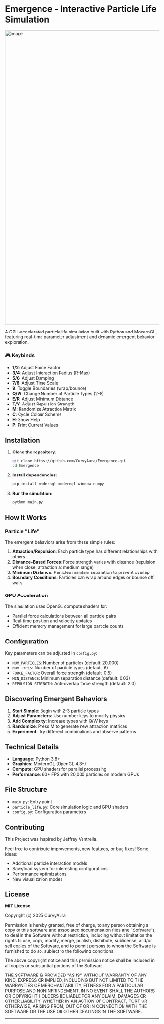 # Emergence - Interactive Particle Life Simulation

<img width="1647" height="962" alt="image" src="https://github.com/user-attachments/assets/662bbb0d-f854-459d-afbe-cdf81c16d347" />

A GPU-accelerated particle life simulation built with Python and ModernGL, featuring real-time parameter adjustment and dynamic emergent behavior exploration.

### 🎮 Keybinds
- **1/2**: Adjust Force Factor
- **3/4**: Adjust Interaction Radius (R-Max)
- **5/6**: Adjust Damping
- **7/8**: Adjust Time Scale
- **9**: Toggle Boundaries (wrap/bounce)
- **Q/W**: Change Number of Particle Types (2-8)
- **E/R**: Adjust Minimum Distance
- **T/Y**: Adjust Repulsion Strength
- **M**: Randomize Attraction Matrix
- **C**: Cycle Colour Scheme
- **H**: Show Help
- **P**: Print Current Values

## Installation

1. **Clone the repository:**
   ```bash
   git clone https://github.com/CurvyAura/Emergence.git
   cd Emergence
   ```

2. **Install dependencies:**
   ```bash
   pip install moderngl moderngl-window numpy
   ```

3. **Run the simulation:**
   ```bash
   python main.py
   ```

## How It Works

### Particle "Life"
The emergent behaviors arise from these simple rules:

1. **Attraction/Repulsion**: Each particle type has different relationships with others
2. **Distance-Based Forces**: Force strength varies with distance (repulsion when close, attraction at medium range)
3. **Minimum Distance**: Particles maintain separation to prevent overlap
4. **Boundary Conditions**: Particles can wrap around edges or bounce off walls

### GPU Acceleration
The simulation uses OpenGL compute shaders for:
- Parallel force calculations between all particle pairs
- Real-time position and velocity updates
- Efficient memory management for large particle counts

## Configuration

Key parameters can be adjusted in `config.py`:
- `NUM_PARTICLES`: Number of particles (default: 20,000)
- `NUM_TYPES`: Number of particle types (default: 6)
- `FORCE_FACTOR`: Overall force strength (default: 0.5)
- `MIN_DISTANCE`: Minimum separation distance (default: 0.03)
- `REPULSION_STRENGTH`: Anti-overlap force strength (default: 2.0)

## Discovering Emergent Behaviors

1. **Start Simple**: Begin with 2-3 particle types
2. **Adjust Parameters**: Use number keys to modify physics
3. **Add Complexity**: Increase types with Q/W keys
4. **Randomize**: Press M to generate new attraction matrices
5. **Experiment**: Try different combinations and observe patterns

## Technical Details

- **Language**: Python 3.8+
- **Graphics**: ModernGL (OpenGL 4.3+)
- **Compute**: GPU shaders for parallel processing
- **Performance**: 60+ FPS with 20,000 particles on modern GPUs

## File Structure

- `main.py`: Entry point
- `particle_life.py`: Core simulation logic and GPU shaders
- `config.py`: Configuration parameters

## Contributing

This Project was inspired by Jeffrey Ventrella.

Feel free to contribute improvements, new features, or bug fixes! Some ideas:
- Additional particle interaction models
- Save/load system for interesting configurations
- Performance optimizations
- New visualization modes

## License

**MIT License**

Copyright (c) 2025 CurvyAura

Permission is hereby granted, free of charge, to any person obtaining a copy of this software and associated documentation files (the "Software"), to deal in the Software without restriction, including without limitation the rights to use, copy, modify, merge, publish, distribute, sublicense, and/or sell copies of the Software, and to permit persons to whom the Software is furnished to do so, subject to the following conditions:

The above copyright notice and this permission notice shall be included in all copies or substantial portions of the Software.

THE SOFTWARE IS PROVIDED "AS IS", WITHOUT WARRANTY OF ANY KIND, EXPRESS OR IMPLIED, INCLUDING BUT NOT LIMITED TO THE WARRANTIES OF MERCHANTABILITY, FITNESS FOR A PARTICULAR PURPOSE AND NONINFRINGEMENT. IN NO EVENT SHALL THE AUTHORS OR COPYRIGHT HOLDERS BE LIABLE FOR ANY CLAIM, DAMAGES OR OTHER LIABILITY, WHETHER IN AN ACTION OF CONTRACT, TORT OR OTHERWISE, ARISING FROM, OUT OF OR IN CONNECTION WITH THE SOFTWARE OR THE USE OR OTHER DEALINGS IN THE SOFTWARE.

---
